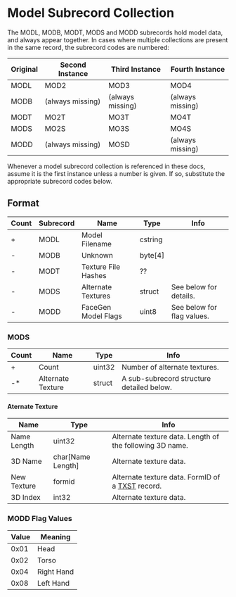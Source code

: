 Model Subrecord Collection
======================

The MODL, MODB, MODT, MODS and MODD subrecords hold model data, and always appear together. In cases where multiple collections are present in the same record, the subrecord codes are numbered:

Original | Second Instance | Third Instance | Fourth Instance
---------|-----------------|----------------|----------------
MODL | MOD2 | MOD3 | MOD4
MODB | (always missing) | (always missing) | (always missing)
MODT | MO2T | MO3T | MO4T
MODS | MO2S | MO3S | MO4S
MODD | (always missing) | MOSD | (always missing)

Whenever a model subrecord collection is referenced in these docs, assume it is the first instance unless a number is given. If so, substitute the appropriate subrecord codes below.

## Format

Count | Subrecord | Name | Type | Info
------|-------|------|------|-----
+ | MODL | Model Filename | cstring |
- | MODB | Unknown | byte[4] |
- | MODT | Texture File Hashes | ?? |
- | MODS | Alternate Textures | struct | See below for details.
- | MODD | FaceGen Model Flags | uint8 | See below for flag values.

### MODS

Count | Name | Type | Info
------|------|------|-----
+ | Count | uint32 | Number of alternate textures.
-* | Alternate Texture | struct | A sub-subrecord structure detailed below.

#### Aternate Texture

Name | Type | Info
-----|------|-----
Name Length | uint32 | Alternate texture data. Length of the following 3D name.
3D Name | char[Name Length] | Alternate texture data.
New Texture | formid | Alternate texture data. FormID of a [TXST](../TXST.md) record.
3D Index | int32 | Alternate texture data.

### MODD Flag Values

Value | Meaning
------|--------
0x01 | Head
0x02 | Torso
0x04 | Right Hand
0x08 | Left Hand
